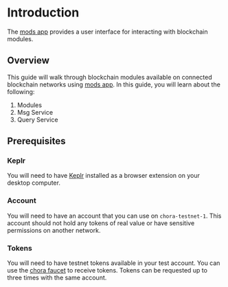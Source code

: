 # Introduction

The [mods app](https://chora.io/mods) provides a user interface for interacting with blockchain modules.

## Overview

This guide will walk through blockchain modules available on connected blockchain networks using [mods app](https://chora.io/mods). In this guide, you will learn about the following:

1. Modules
2. Msg Service
3. Query Service

## Prerequisites

### Keplr

You will need to have [Keplr](https://www.keplr.app/download) installed as a browser extension on your desktop computer.

### Account

You will need to have an account that you can use on `chora-testnet-1`. This account should not hold any tokens of real value or have sensitive permissions on another network.

### Tokens

You will need to have testnet tokens available in your test account. You can use the [chora faucet](https://chora.io/faucet) to receive tokens. Tokens can be requested up to three times with the same account.
